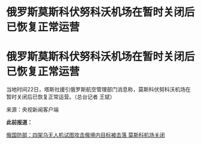 # 俄罗斯莫斯科伏努科沃机场在暂时关闭后已恢复正常运营

# 俄罗斯莫斯科伏努科沃机场在暂时关闭后已恢复正常运营

当地时间22日，塔斯社援引俄罗斯航空管理部门消息称，莫斯科伏努科沃机场在暂时关闭后已恢复正常运营。（总台记者 王斌）

来源：央视新闻客户端

**此前报道：**

[俄国防部：四架乌无人机试图攻击俄境内目标被击落 莫斯科机场关闭 ](https://new.qq.com/rain/a/20230822V01ZOG00)

